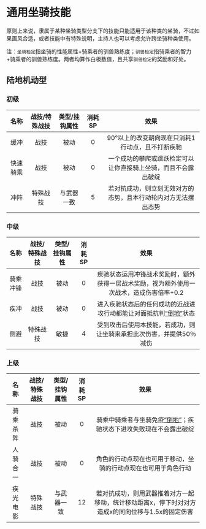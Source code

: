 # 通用坐骑技能

原则上来说，隶属于某种坐骑类型分支下的技能只能适用于该种类的坐骑，不过如果画风合适，或者技能中有特殊说明，主持人也可以考虑允许跨坐骑种类使用。

注：`坐骑检定`指坐骑的性能属性+骑乘者的驯兽熟练度；`驯兽检定`指骑乘者的智力+骑乘者的驯兽熟练度。两者均算作白板数值，且共享`驯兽检定`的奖励和好处。

## 陆地机动型

### 初级

名称|战技/特殊战技|类型/挂钩属性|消耗SP|效果
:--:|:--:|:--:|:--:|:--:
缓冲|战技|被动|0|90°以上的改变朝向现在只消耗1行动点，且不打断疾驰
快速骑乘|战技|被动|0|一个成功的攀爬或跳跃检定可以让你直接骑上坐骑，而且不会露出破绽
冲阵|特殊战技|与武器一致|5|若对抗成功，则立刻无效对方的态势，且本行动轮内对方无法摆出态势

### 中级

名称|战技/特殊战技|类型/挂钩属性|消耗SP|效果
:--:|:--:|:--:|:--:|:--:
骑乘冲锋|战技|被动|0|疾驰状态运用冲锋战术奖励时，额外获得一层战术奖励，视为额外使用一次战术，造成伤害倍率+0.2
疾冲|战技|被动|0|进入疾驰状态后的任何成功的近战进攻行动都能让对面抵抗判<a href="../../status/normal/#倒地" target="_blank">“倒地”</a>状态
侧避|特殊战技|敏捷|4|受到攻击后使用本技能，若成功，则让坐骑来承担此次伤害，并提供50％减伤

### 上级

名称|战技/特殊战技|类型/挂钩属性|消耗SP|效果
:--:|:--:|:--:|:--:|:--:
骑乘杀阵|战技|被动|0|骑乘中骑乘者与坐骑免疫<a href="../../status/normal/#倒地" target="_blank">“倒地”</a>；疾驰状态下进攻失败现在不会露出破绽
人骑合一|战技|被动|0|角色的行动点现在也可用于移动，坐骑的行动点现在也可用于角色行动
疾光电影|特殊战技|与武器一致|12|若对抗成功，则用武器推着对方一起移动，统计移动距离x，停下时对对方造成x的同向位移与1.5x的固定伤害
